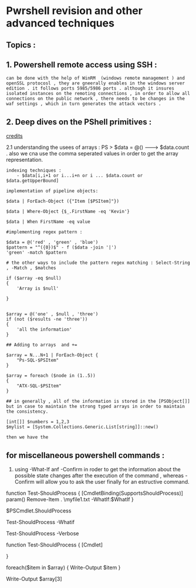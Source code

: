# Pwrshell  revision and other advanced techniques 


## Topics : 


## 1. Powershell remote access using SSH : 
    can be done with the help of WinRM  (windows remote management ) and openSSL protocosl , they are gneerally enables in the windows server edition . it follows ports 5985/5986 ports . although it insures isolated instances on the remoting connections , in order to allow all connections on the public network , there needs to be changes in the waf settings , which in turn generates the attack vectors . 

## 2. Deep dives on the PShell primitives : 
[credits](PowershellExplained.com)

2.1 understanding the usees of arrays :
    PS > $data = @() ---> $data.count . also we cna use the comma seperated values in order to get the array representation.

    indexing techniques :
        - $data[i,i+1 or i...i+n or i ... $data.count or $data.getUpperBound]

    implementation of pipeline objects: 

    $data | ForEach-Object ({"Item [$PSItem]"})

    $data | Where-Object {$_.FirstName -eq 'Kevin'}

    $data | When FirstName -eq value

    #implementing regex pattern :

    $data = @('red' , 'green' , 'blue')
    $pattern = "^({0})$" - f ($data -join '|')
    'green' -match $pattern

    # the other ways to include the pattern regex matching : Select-String , -Match , $matches 

    if ($array -eq $null)
    {
        'Array is $null'

    }


    $array = @('one' , $null , 'three')
    if (not ($results -ne 'three'))
    {
        'all the information'
    }    

    ## Adding to arrays  and += 

    $array = N...N+1 | ForEach-Object {
        "Ps-SQL-$PSItem"
    } 

    $array = foreach ($node in (1..5))
    {
        "ATX-SQL-$PSItem"
    }

    ## in generally , all of the information is stored in the [PSObject[]]
    but in case to maintain the strong typed arrays in order to maintain the consistency.

    [int[]] $numbers = 1,2,3
    $mylist = [System.Collections.Generic.List[string]]::new()

    then we have the 

## for miscellaneous powershell commands :
1. using -What-If anf -Confirm in roder to get the  information about the possible state changes after the execution of the command , whereas -Confirm will allow you to  ask the user  finally for an estructive command. 


function Test-ShouldProcess {
    [CmdletBinding(SupportsShouldProcess)]
    param()
    Remove-Item . \myfile1.txt -WhatIf:$WhatIf
    }

$PSCmdlet.ShouldProcess

Test-ShouldProcess -Whatif

Test-ShouldProcess -Verbose 


function Test-ShouldProcess {
    [Cmdlet]

}

foreach($item in $array)
{   Write-Output $item
}

Write-Output $array[3]
